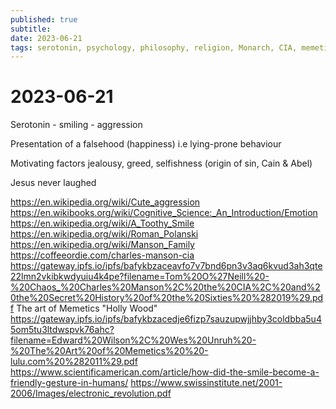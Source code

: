 ```yaml
---
published: true
subtitle: 
date: 2023-06-21
tags: serotonin, psychology, philosophy, religion, Monarch, CIA, memetics
---
```


# 2023-06-21
Serotonin - smiling - aggression

Presentation of a falsehood (happiness) i.e lying-prone behaviour

Motivating factors jealousy, greed, selfishness (origin of sin, Cain & Abel)

Jesus never laughed

https://en.wikipedia.org/wiki/Cute_aggression
https://en.wikibooks.org/wiki/Cognitive_Science:_An_Introduction/Emotion
https://en.wikipedia.org/wiki/A_Toothy_Smile
https://en.wikipedia.org/wiki/Roman_Polanski
https://en.wikipedia.org/wiki/Manson_Family
https://coffeeordie.com/charles-manson-cia
https://gateway.ipfs.io/ipfs/bafykbzaceavfo7v7bnd6pn3v3aq6kvud3ah3qte22lmn2vkibkwdyuiu4k4pe?filename=Tom%20O%27Neill%20-%20Chaos_%20Charles%20Manson%2C%20the%20CIA%2C%20and%20the%20Secret%20History%20of%20the%20Sixties%20%282019%29.pdf
The art of Memetics "Holly Wood" https://gateway.ipfs.io/ipfs/bafykbzacedje6fizp7sauzupwjjhby3coldbba5u45om5tu3ltdwspvk76ahc?filename=Edward%20Wilson%2C%20Wes%20Unruh%20-%20The%20Art%20of%20Memetics%20%20-lulu.com%20%282011%29.pdf 
https://www.scientificamerican.com/article/how-did-the-smile-become-a-friendly-gesture-in-humans/
https://www.swissinstitute.net/2001-2006/Images/electronic_revolution.pdf
